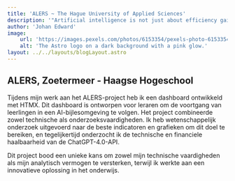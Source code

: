 ```yaml
---
title: 'ALERS ~ The Hague University of Applied Sciences'
description: '"Artificial intelligence is not just about efficiency gains, it’s about opening up new possibilities, unlocking human potential and solving some of society’s biggest challenges." ~ Yoshua Bengio'
author: 'Johan Edward'
image:
    url: 'https://images.pexels.com/photos/6153354/pexels-photo-6153354.jpeg?auto=compress&cs=tinysrgb&w=1260&h=750&dpr=1'
    alt: 'The Astro logo on a dark background with a pink glow.'
layout: ../../layouts/blogLayout.astro
---
```



## ALERS, Zoetermeer - Haagse Hogeschool  

Tijdens mijn werk aan het ALERS-project heb ik een dashboard ontwikkeld met HTMX. Dit dashboard is ontworpen voor leraren om de voortgang van leerlingen in een AI-bijlesomgeving te volgen. Het project combineerde zowel technische als onderzoeksvaardigheden. Ik heb wetenschappelijk onderzoek uitgevoerd naar de beste indicatoren en grafieken om dit doel te bereiken, en tegelijkertijd onderzocht ik de technische en financiele haalbaarheid van de ChatGPT-4.0-API.  

Dit project bood een unieke kans om zowel mijn technische vaardigheden als mijn analytisch vermogen te versterken, terwijl ik werkte aan een innovatieve oplossing in het onderwijs.

